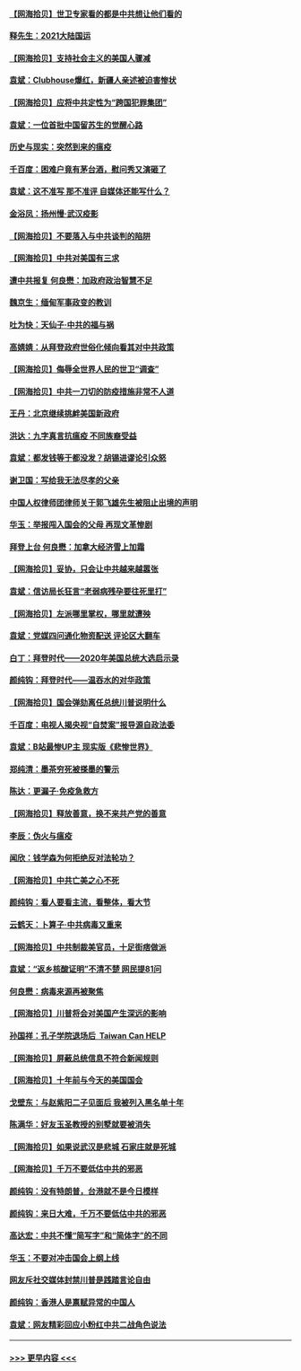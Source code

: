#### [【网海拾贝】世卫专家看的都是中共想让他们看的](../pages/nsc993/n12744865.md?t=02110201) 
#### [释先生：2021大陆国运](../pages/nsc993/n12744813.md?t=02110201) 
#### [【网海拾贝】支持社会主义的美国人骤减](../pages/nsc993/n12742476.md?t=02110201) 
#### [袁斌：Clubhouse爆红，新疆人亲述被迫害惨状](../pages/nsc993/n12742407.md?t=02110201) 
#### [【网海拾贝】应将中共定性为“跨国犯罪集团”](../pages/nsc993/n12740430.md?t=02110201) 
#### [袁斌：一位首批中国留苏生的觉醒心路](../pages/nsc993/n12740396.md?t=02110201) 
#### [历史与现实：突然到来的瘟疫](../pages/nsc993/n12738507.md?t=02110201) 
#### [千百度：困难户竟有茅台酒，慰问秀又演砸了](../pages/nsc993/n12738362.md?t=02110201) 
#### [袁斌：这不准写 那不准评 自媒体还能写什么？](../pages/nsc993/n12737833.md?t=02110201) 
#### [金浴凤：扬州慢‧武汉疫影](../pages/nsc993/n12737248.md?t=02110201) 
#### [【网海拾贝】不要落入与中共谈判的陷阱](../pages/nsc993/n12735229.md?t=02110201) 
#### [【网海拾贝】中共对美国有三求](../pages/nsc993/n12735197.md?t=02110201) 
#### [遭中共报复 何良懋：加政府政治智慧不足](../pages/nsc993/n12734323.md?t=02110201) 
#### [魏京生：缅甸军事政变的教训](../pages/nsc993/n12732470.md?t=02110201) 
#### [吐为快：天仙子·中共的福与祸](../pages/nsc993/n12732165.md?t=02110201) 
#### [高婧婧：从拜登政府世俗化倾向看其对中共政策](../pages/nsc993/n12730028.md?t=02110201) 
#### [【网海拾贝】侮辱全世界人民的世卫“调查”](../pages/nsc993/n12727884.md?t=02110201) 
#### [【网海拾贝】中共一刀切的防疫措施非常不人道](../pages/nsc993/n12724879.md?t=02110201) 
#### [王丹：北京继续挑衅美国新政府](../pages/nsc993/n12722456.md?t=02110201) 
#### [洪达：九字真言抗瘟疫 不同族裔受益](../pages/nsc993/n12722448.md?t=02110201) 
#### [袁斌：都发钱等于都没发？胡锡进谬论引众怒](../pages/nsc993/n12722393.md?t=02110201) 
#### [谢卫国：写给我无法尽孝的父亲](../pages/nsc993/n12720325.md?t=02110201) 
#### [中国人权律师团律师关于郭飞雄先生被阻止出境的声明](../pages/nsc993/n12720203.md?t=02110201) 
#### [华玉：举报闯入国会的父母 再现文革惨剧](../pages/nsc993/n12719070.md?t=02110201) 
#### [拜登上台 何良懋：加拿大经济雪上加霜](../pages/nsc993/n12718943.md?t=02110201) 
#### [【网海拾贝】妥协，只会让中共越来越嚣张](../pages/nsc993/n12717392.md?t=02110201) 
#### [袁斌：信访局长狂言“老弱病残孕要往死里打”](../pages/nsc993/n12717343.md?t=02110201) 
#### [【网海拾贝】左派哪里掌权，哪里就遭殃](../pages/nsc993/n12715009.md?t=02110201) 
#### [袁斌：党媒四问通化物资配送 评论区大翻车](../pages/nsc993/n12714950.md?t=02110201) 
#### [白丁：拜登时代——2020年美国总统大选启示录](../pages/nsc993/n12714920.md?t=02110201) 
#### [颜纯钩：拜登时代——温吞水的对华政策](../pages/nsc993/n12713245.md?t=02110201) 
#### [【网海拾贝】国会弹劾离任总统川普说明什么](../pages/nsc993/n12712816.md?t=02110201) 
#### [千百度：电视人揭央视“自焚案”报导源自政法委](../pages/nsc993/n12709760.md?t=02110201) 
#### [袁斌：B站最惨UP主 现实版《悲惨世界》](../pages/nsc993/n12709686.md?t=02110201) 
#### [郑纯清：墨茶穷死被搽墨的警示](../pages/nsc993/n12709262.md?t=02110201) 
#### [陈达：更漏子·免疫急救方](../pages/nsc993/n12709244.md?t=02110201) 
#### [【网海拾贝】释放善意，换不来共产党的善意](../pages/nsc993/n12708361.md?t=02110201) 
#### [李辰：伪火与瘟疫](../pages/nsc993/n12707981.md?t=02110201) 
#### [闻欣：钱学森为何拒绝反对法轮功？](../pages/nsc993/n12707407.md?t=02110201) 
#### [【网海拾贝】中共亡美之心不死](../pages/nsc993/n12707621.md?t=02110201) 
#### [颜纯钩：看人要看主流，看整体，看大节](../pages/nsc993/n12707536.md?t=02110201) 
#### [云鹤天：卜算子‧中共病毒又重来](../pages/nsc993/n12707408.md?t=02110201) 
#### [【网海拾贝】中共制裁美官员，十足街痞做派](../pages/nsc993/n12705115.md?t=02110201) 
#### [袁斌：“返乡核酸证明”不清不楚 网民提81问](../pages/nsc993/n12704982.md?t=02110201) 
#### [何良懋：病毒来源再被聚焦](../pages/nsc993/n12704944.md?t=02110201) 
#### [【网海拾贝】川普将会对美国产生深远的影响](../pages/nsc993/n12703045.md?t=02110201) 
#### [孙国祥：孔子学院退场后  Taiwan Can HELP](../pages/nsc993/n12702430.md?t=02110201) 
#### [【网海拾贝】屏蔽总统信息不符合新闻规则](../pages/nsc993/n12699998.md?t=02110201) 
#### [【网海拾贝】十年前与今天的美国国会](../pages/nsc993/n12696993.md?t=02110201) 
#### [戈壁东：与赵紫阳二子见面后 我被列入黑名单十年](../pages/nsc993/n12696215.md?t=02110201) 
#### [陈满华：好友玉圣教授的别墅就要被消失](../pages/nsc993/n12695411.md?t=02110201) 
#### [【网海拾贝】如果说武汉是悲城 石家庄就是死城](../pages/nsc993/n12694589.md?t=02110201) 
#### [【网海拾贝】千万不要低估中共的邪恶](../pages/nsc993/n12692771.md?t=02110201) 
#### [颜纯钩：没有特朗普，台港就不是今日模样](../pages/nsc993/n12692678.md?t=02110201) 
#### [颜纯钩：来日大难，千万不要低估中共的邪恶](../pages/nsc993/n12692080.md?t=02110201) 
#### [高达宏：中共不懂“简写字”和“简体字”的不同](../pages/nsc993/n12692068.md?t=02110201) 
#### [华玉：不要对冲击国会上纲上线](../pages/nsc993/n12689948.md?t=02110201) 
#### [网友斥社交媒体封禁川普是践踏言论自由](../pages/nsc993/n12687482.md?t=02110201) 
#### [颜纯钩：香港人是禀赋异常的中国人](../pages/nsc993/n12685142.md?t=02110201) 
#### [袁斌：网友精彩回应小粉红中共二战角色说法](../pages/nsc993/n12684994.md?t=02110201) 

----
#### [ >>> 更早内容 <<< ](../indexes/nsc993-earlier.md)
